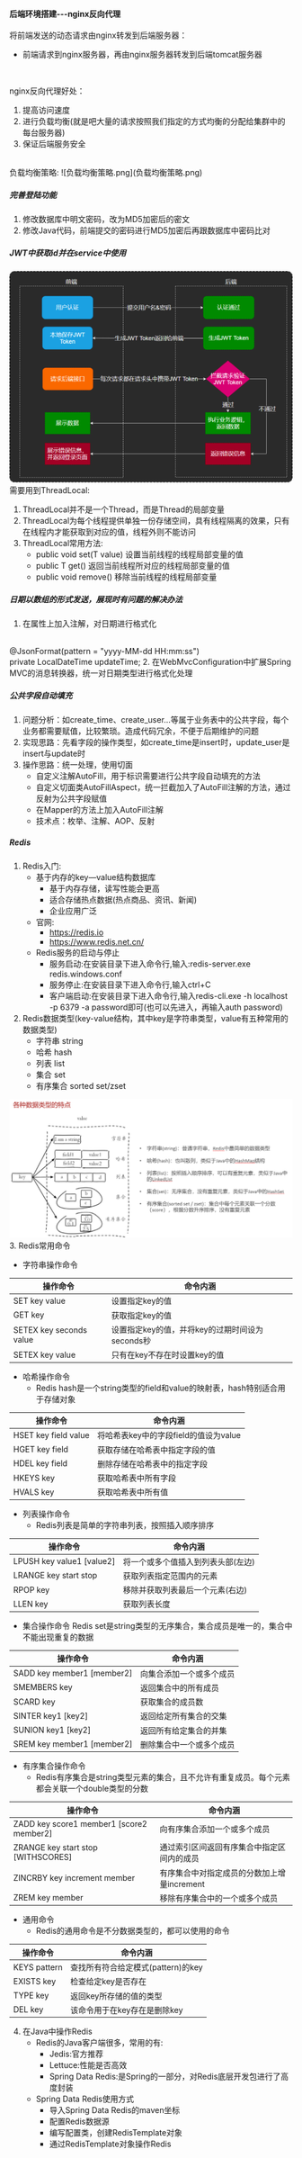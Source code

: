 #### 后端环境搭建---nginx反向代理
将前端发送的动态请求由nginx转发到后端服务器：
* 前端请求到nginx服务器，再由nginx服务器转发到后端tomcat服务器
<br>

nginx反向代理好处：
1. 提高访问速度
2. 进行负载均衡(就是吧大量的请求按照我们指定的方式均衡的分配给集群中的每台服务器)
3. 保证后端服务安全
<br>
负载均衡策略:
![负载均衡策略.png](负载均衡策略.png)

##### 完善登陆功能
1. 修改数据库中明文密码，改为MD5加密后的密文
2. 修改Java代码，前端提交的密码进行MD5加密后再跟数据库中密码比对

##### JWT中获取id并在service中使用
![JWT.png](JWT.png)
需要用到ThreadLocal:
1. ThreadLocal并不是一个Thread，而是Thread的局部变量
2. ThreadLocal为每个线程提供单独一份存储空间，具有线程隔离的效果，只有在线程内才能获取到对应的值，线程外则不能访问
3. ThreadLocal常用方法:
   * public void set(T value) 设置当前线程的线程局部变量的值
   * public T get()   返回当前线程所对应的线程局部变量的值
   * public void remove()  移除当前线程的线程局部变量
   
##### 日期以数组的形式发送，展现时有问题的解决办法
1. 在属性上加入注解，对日期进行格式化
<br>
   @JsonFormat(pattern = "yyyy-MM-dd HH:mm:ss")
<br>
   private LocalDateTime updateTime;
2. 在WebMvcConfiguration中扩展Spring MVC的消息转换器，统一对日期类型进行格式化处理

##### 公共字段自动填充
1. 问题分析：如create_time、create_user...等属于业务表中的公共字段，每个业务都需要赋值，比较繁琐。造成代码冗余，不便于后期维护的问题
2. 实现思路：先看字段的操作类型，如create_time是insert时，update_user是insert与update时
3. 操作思路：统一处理，使用切面
   * 自定义注解AutoFill，用于标识需要进行公共字段自动填充的方法
   * 自定义切面类AutoFillAspect，统一拦截加入了AutoFill注解的方法，通过反射为公共字段赋值
   * 在Mapper的方法上加入AutoFill注解
   * 技术点：枚举、注解、AOP、反射

##### Redis
1. Redis入门:
   * 基于内存的key—value结构数据库
     * 基于内存存储，读写性能会更高
     * 适合存储热点数据(热点商品、资讯、新闻)
     * 企业应用广泛
   * 官网:
     * https://redis.io    
     * https://www.redis.net.cn/
   * Redis服务的启动与停止
     * 服务启动:在安装目录下进入命令行,输入:redis-server.exe redis.windows.conf
     * 服务停止:在安装目录下进入命令行,输入ctrl+C
     * 客户端启动:在安装目录下进入命令行,输入redis-cli.exe -h localhost -p 6379 -a password即可(也可以先进入，再输入auth password)
2. Redis数据类型(key-value结构，其中key是字符串类型，value有五种常用的数据类型)
   * 字符串 string
   * 哈希 hash
   * 列表 list
   * 集合 set
   * 有序集合 sorted set/zset
     
![Redis数据类型特点.png](Redis数据类型特点.png)
3. Redis常用命令
* 字符串操作命令
   
| 操作命令                   | 命令内涵                           | 
|------------------------|--------------------------------|
| SET key value          | 设置指定key的值                      |
| GET key                | 获取指定key的值                      |
| SETEX key seconds value | 设置指定key的值，并将key的过期时间设为seconds秒 |
| SETEX key value        | 只有在key不存在时设置key的值              |

  * 哈希操作命令
    * Redis hash是一个string类型的field和value的映射表，hash特别适合用于存储对象

| 操作命令                 | 命令内涵                      |
|----------------------|---------------------------|
| HSET key field value | 将哈希表key中的字段field的值设为value |
| HGET key field       | 获取存储在哈希表中指定字段的值           |
| HDEL key field       | 删除存储在哈希表中的指定字段            |
| HKEYS key            | 获取哈希表中所有字段                |
| HVALS key            | 获取哈希表中所有值                 |

* 列表操作命令
    * Redis列表是简单的字符串列表，按照插入顺序排序
  
| 操作命令                      | 命令内涵              |
|---------------------------|-------------------|
| LPUSH key value1 [value2] | 将一个或多个值插入到列表头部(左边) |
| LRANGE key start stop     | 获取列表指定范围内的元素      |
| RPOP key                  | 移除并获取列表最后一个元素(右边) |
| LLEN key                  | 获取列表长度            |

* 集合操作命令
Redis set是string类型的无序集合，集合成员是唯一的，集合中不能出现重复的数据

| 操作命令                       | 命令内涵        |
|----------------------------|-------------|
| SADD key member1 [member2] | 向集合添加一个或多个成员 |
| SMEMBERS key               | 返回集合中的所有成员  |
| SCARD key                  | 获取集合的成员数    |
| SINTER key1 [key2]         | 返回给定所有集合的交集 |
| SUNION key1 [key2]         | 返回所有给定集合的并集 |
| SREM key member1 [member2] | 删除集合中一个或多个成员 |

* 有序集合操作命令
    * Redis有序集合是string类型元素的集合，且不允许有重复成员。每个元素都会关联一个double类型的分数

| 操作命令                                     | 命令内涵                       |
|------------------------------------------|----------------------------|
| ZADD key score1 member1 [score2 member2] | 向有序集合添加一个或多个成员             |
| ZRANGE key start stop [WITHSCORES]       | 通过索引区间返回有序集合中指定区间内的成员      |
| ZINCRBY key increment member             | 有序集合中对指定成员的分数加上增量increment |
| ZREM key member                          | 移除有序集合中的一个或多个成员            |

* 通用命令
    * Redis的通用命令是不分数据类型的，都可以使用的命令

| 操作命令         | 命令内涵                    |
|--------------|-------------------------|
| KEYS pattern | 查找所有符合给定模式(pattern)的key |
| EXISTS key   | 检查给定key是否存在             |
| TYPE key     | 返回key所存储的值的类型           |
| DEL key      | 该命令用于在key存在是删除key       |

4. 在Java中操作Redis
    * Redis的Java客户端很多，常用的有:
      * Jedis:官方推荐
      * Lettuce:性能是否高效
      * Spring Data Redis:是Spring的一部分，对Redis底层开发包进行了高度封装
    * Spring Data Redis使用方式
      * 导入Spring Data Redis的maven坐标
      * 配置Redis数据源
      * 编写配置类，创建RedisTemplate对象
      * 通过RedisTemplate对象操作Redis
